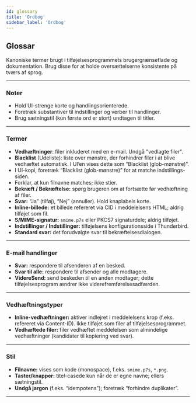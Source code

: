 ```yaml
---
id: glossary
title: 'Ordbog'
sidebar_label: 'Ordbog'
---
```


## Glossar

Kanoniske termer brugt i tilføjelsesprogrammets brugergrænseflade og dokumentation. Brug disse for at holde oversættelserne konsistente på tværs af sprog.

---

### Noter

- Hold UI-strenge korte og handlingsorienterede.
- Foretræk substantiver til indstillinger og verber til handlinger.
- Brug sætningstil (kun første ord er stort) undtagen til titler.

---

### Termer

- **Vedhæftninger**: filer inkluderet med en e-mail. Undgå "vedlagte filer".
- **Blacklist** (Udeliste): liste over mønstre, der forhindrer filer i at blive vedhæftet automatisk. I UI’en vises dette som “Blacklist (glob-mønstre)”.
- I UI-kopi, foretræk “Blacklist (glob-mønstre)” for at matche indstillings-siden.
- Forklar, at kun filnavne matches; ikke stier.
- **Bekræft / Bekræftelse:** spørg brugeren om at fortsætte før vedhæftning af filer.
- **Svar:** “Ja” (tilføj), “Nej” (annuller). Hold knaplabels korte.
- **Inline-billede:** et billede refereret via CID i meddelelsens HTML; aldrig tilføjet som fil.
- **S/MIME-signatur:** `smime.p7s` eller PKCS7 signaturdele; aldrig tilføjet.
- **Indstillinger / Indstillinger:** tilføjelsens konfigurationsside i Thunderbird.
- **Standard svar:** det forudvalgte svar til bekræftelsesdialogen.

---

### E-mail handlinger

- **Svar:** respondere til afsenderen af en besked.
- **Svar til alle:** respondere til afsender og alle modtagere.
- **VidereSend:** send beskeden til en anden modtager; dette tilføjelsesprogram ændrer ikke viderefremførelsesadfærden.

---

### Vedhæftningstyper

- **Inline-vedhæftninger:** aktiver indlejret i meddelelsens krop (f.eks. refereret via Content-ID). Ikke tilføjet som filer af tilføjelsesprogrammet.
- **Vedhæftede filer:** filer vedhæftet meddelelsen som almindelige vedhæftninger (kandidater til kopiering ved svar).

---

### Stil

- **Filnavne:** vises som kode (monospace), f.eks. `smime.p7s`, `*.png`.
- **Taster/knapper:** titel-casede kun når de er egne navne; ellers sætningstil.
- **Undgå jargon** (f.eks. “idempotens”); foretræk “forhindre duplikater”.

---

